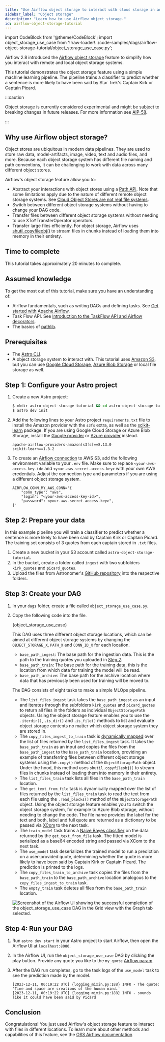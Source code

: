 ```yaml
---
title: "Use Airflow object storage to interact with cloud storage in an ML pipeline"
sidebar_label: "Object storage"
description: "Learn how to use Airflow object storage."
id: airflow-object-storage-tutorial
---
```


import CodeBlock from '@theme/CodeBlock';
import object_storage_use_case from '!!raw-loader!../code-samples/dags/airflow-object-storage-tutorial/object_storage_use_case.py';

Airflow 2.8 introduced the [Airflow object storage](https://airflow.apache.org/docs/apache-airflow/stable/core-concepts/objectstorage.html) feature to simplify how you interact with remote and local object storage systems.

This tutorial demonstrates the object storage feature using a simple machine learning pipeline. The pipeline trains a classifier to predict whether a sentence is more likely to have been said by Star Trek's Captain Kirk or Captain Picard.

:::caution

Object storage is currently considered experimental and might be subject to breaking changes in future releases. For more information see [AIP-58](https://cwiki.apache.org/confluence/pages/viewpage.action?pageId=263430565).

:::

## Why use Airflow object storage?

Object stores are ubiquitous in modern data pipelines. They are used to store raw data, model-artifacts, image, video, text and audio files, and more. Because each object storage system has different file naming and path conventions, it can be challenging to work with data across many different object stores.

Airflow's object storage feature allow you to: 

- Abstract your interactions with object stores using a [Path API](https://docs.python.org/3/library/pathlib.html). Note that some limitations apply due to the nature of different remote object storage systems. See [Cloud Object Stores are not real file systems](https://airflow.apache.org/docs/apache-airflow/stable/core-concepts/objectstorage.html#cloud-object-stores-are-not-real-file-systems).
- Switch between different object storage systems without having to change your DAG code.
- Transfer files between different object storage systems without needing to use XToYTransferOperator operators.
- Transfer large files efficiently. For object storage, Airflow uses [shutil.copyfileobj()](https://docs.python.org/3/library/shutil.html#shutil.copyfileobj) to stream files in chunks instead of loading them into memory in their entirety.

## Time to complete

This tutorial takes approximately 20 minutes to complete.

## Assumed knowledge

To get the most out of this tutorial, make sure you have an understanding of:

- Airflow fundamentals, such as writing DAGs and defining tasks. See [Get started with Apache Airflow](get-started-with-airflow.md).
- Task Flow API. See [Introduction to the TaskFlow API and Airflow decorators](airflow-decorators.md).
- The basics of [pathlib](https://docs.python.org/3/library/pathlib.html).

## Prerequisites

- The [Astro CLI](https://www.astronomer.io/docs/astro/cli/get-started).
- A object storage system to interact with. This tutorial uses [Amazon S3](https://aws.amazon.com/s3/), but you can use [Google Cloud Storage](https://cloud.google.com/storage), [Azure Blob Storage](https://azure.microsoft.com/en-us/services/storage/blobs/) or local file storage as well.

## Step 1: Configure your Astro project

1. Create a new Astro project:

    ```sh
    $ mkdir astro-object-storage-tutorial && cd astro-object-storage-tutorial
    $ astro dev init
    ```

2. Add the following lines to your Astro project `requirements.txt` file to install the Amazon provider with the `s3fs` extra, as well as the [scikit-learn](https://scikit-learn.org/stable/) package. If you are using Google Cloud Storage or Azure Blob Storage, install the [Google provider](https://registry.astronomer.io/providers/apache-airflow-providers-google/versions/latest) or [Azure provider](https://registry.astronomer.io/providers/apache-airflow-providers-microsoft-azure/versions/latest) instead.

    ```text
    apache-airflow-providers-amazon[s3fs]==8.13.0
    scikit-learn==1.3.2
    ```

3. To create an [Airflow connection](connections.md) to AWS S3, add the following environment variable to your `.env` file. Make sure to replace `<your-aws-access-key-id>` and `<your-aws-secret-access-key>` with your own AWS credentials. Adjust the connection type and parameters if you are using a different object storage system.

    ```text
    AIRFLOW_CONN_MY_AWS_CONN='{
        "conn_type": "aws",
        "login": "<your-aws-access-key-id>",
        "password": <your-aws-secret-access-key>",
    }'
    ```

## Step 2: Prepare your data

In this example pipeline you will train a classifier to predict whether a sentence is more likely to have been said by Captain Kirk or Captain Picard. The training set consists of 3 quotes from each captain stored in `.txt` files. 

1. Create a new bucket in your S3 account called `astro-object-storage-tutorial`.
2. In the bucket, create a folder called `ingest` with two subfolders `kirk_quotes` and `picard_quotes`.
3. Upload the files from Astronomer's [GitHub repository](https://github.com/astronomer/2-8-example-dags/tree/main/include/ingestion_data_object_store_use_case) into the respective folders.

## Step 3: Create your DAG

1. In your `dags` folder, create a file called `object_storage_use_case.py`.

2. Copy the following code into the file.

    <CodeBlock language="python">{object_storage_use_case}</CodeBlock>

    This DAG uses three different object storage locations, which can be aimed at different object storage systems by changing the `OBJECT_STORAGE_X`, `PATH_X` and `CONN_ID_X` for each location.

    - `base_path_ingest`: The base path for the ingestion data. This is the path to the training quotes you uploaded in [Step 2](#step-2-prepare-your-data). 
    - `base_path_train`: The base path for the training data, this is the location from which data for training the model will be read.
    - `base_path_archive`: The base path for the archive location where data that has previously been used for training will be moved to.

    The DAG consists of eight tasks to make a simple MLOps pipeline.

    - The `list_files_ingest` task takes the `base_path_ingest` as an input and iterates through the subfolders `kirk_quotes` and `picard_quotes` to return all files in the folders as individual `ObjectStoragePath` objects. Using the object storage feature enables you to use the `.iterdir()`, `.is_dir()` and `.is_file()` methods to list and evaluate object storage contents no matter which object storage system they are stored in.
    - The `copy_files_ingest_to_train` task is [dynamically mapped](dynamic-tasks.md) over the list of files returned by the `list_files_ingest` task. It takes the `base_path_train` as an input and copies the files from the `base_path_ingest` to the `base_path_train` location, providing an example of transferring files between different object storage systems using the `.copy()` method of the `ObjectStoragePath` object. Under the hood, this method uses `shutil.copyfileobj()` to stream files in chunks instead of loading them into memory in their entirety.
    - The `list_files_train` task lists all files in the `base_path_train` location.
    - The `get_text_from_file` task is dynamically mapped over the list of files returned by the `list_files_train` task to read the text from each file using the `.read_blocks()` method of the `ObjectStoragePath` object. Using the object storage feature enables you to switch the object storage system, for example to Azure Blob storage, without needing to change the code. The file name provides the label for the text and both, label and full quote are returned as a dictionary to be passed via [XCom](airflow-passing-data-between-tasks.md) to the next task. 
    - The `train_model` task trains a [Naive Bayes classifier](https://scikit-learn.org/stable/modules/naive_bayes.html) on the data returned by the `get_text_from_file` task. The fitted model is serialized as a base64 encoded string and passed via XCom to the next task.
    - The `use_model` task deserializes the trained model to run a prediction on a user-provided quote, determining whether the quote is more likely to have been said by Captain Kirk or Captain Picard. The prediction is printed to the logs.
    - The `copy_files_train_to_archive` task copies the files from the `base_path_train` to the `base_path_archive` location analogous to the `copy_files_ingest_to_train` task.
    - The `empty_train` task deletes all files from the `base_path_train` location.

    ![Screenshot of the Airflow UI showing the successful completion of the `object_storage_use_case` DAG in the Grid view with the Graph tab selected.](/img/tutorials/airflow-object-storage-tutorial_dag.png)

## Step 4: Run your DAG

1. Run `astro dev start` in your Astro project to start Airflow, then open the Airflow UI at `localhost:8080`.

2. In the Airflow UI, run the `object_storage_use_case` DAG by clicking the play button. Provide any quote you like to the `my_quote` [Airflow param](airflow-params.md).

3. After the DAG run completes, go to the task logs of the `use_model` task to see the prediction made by the model.

    ```text
    [2023-12-11, 00:19:22 UTC] {logging_mixin.py:188} INFO - The quote: 'Time and space are creations of the human mind.'
    [2023-12-11, 00:19:22 UTC] {logging_mixin.py:188} INFO - sounds like it could have been said by Picard
    ```

## Conclusion

Congratulations! You just used Airflow's object storage feature to interact with files in different locations. To learn more about other methods and capabilities of this feature, see the [OSS Airflow documentation](https://airflow.apache.org/docs/apache-airflow/stable/core-concepts/objectstorage.html).
